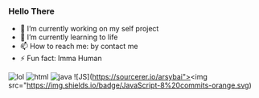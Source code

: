 <!--
**Arsybai/arsybai** is a ✨ _special_ ✨ repository because its `README.md` (this file) appears on your GitHub profile.
-->
### Hello There


- 🔭 I’m currently working on my self project
- 🌱 I’m currently learning to life
- 📫 How to reach me: by contact me
- ⚡ Fun fact: Imma Human

![lol](https://img.shields.io/badge/Python-59%20commits-orange.svg) ![html](https://img.shields.io/badge/HTML-20%20commits-orange.svg) ![java](https://img.shields.io/badge/Java-8%20commits-orange.svg) ![JS](https://sourcerer.io/arsybai"><img src="https://img.shields.io/badge/JavaScript-8%20commits-orange.svg)
